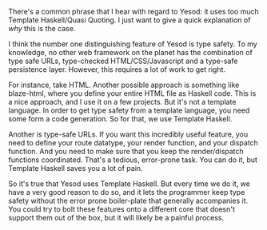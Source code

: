 There's a common phrase that I hear with regard to Yesod: it uses too much Template Haskell/Quasi Quoting. I just want to give a quick explanation of *why* this is the case.

I think the number one distinguishing feature of Yesod is type safety. To my knowledge, no other web framework on the planet has the combination of type safe URLs, type-checked HTML/CSS/Javascript and a type-safe persistence layer. However, this requires a lot of work to get right.

For instance, take HTML. Another possible approach is something like blaze-html, where you define your entire HTML file as Haskell code. This is a nice approach, and I use it on a few projects. But it's not a template language. In order to get type safety from a template language, you need some form a code generation. So for that, we use Template Haskell.

Another is type-safe URLs. If you want this incredibly useful feature, you need to define your route datatype, your render function, and your dispatch function. And you need to make sure that you keep the render/dispatch functions coordinated. That's a tedious, error-prone task. You can do it, but Template Haskell saves you a lot of pain.

So it's true that Yesod uses Template Haskell. But every time we do it, we have a very good reason to do so, and it lets the programmer keep type safety without the error prone boiler-plate that generally accompanies it. You could try to bolt these features onto a different core that doesn't support them out of the box, but it will likely be a painful process.
